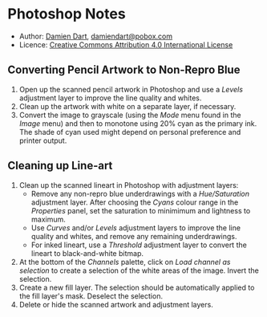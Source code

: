 Photoshop Notes
===============

  - Author: [Damien Dart][1], <damiendart@pobox.com>
  - Licence: [Creative Commons Attribution 4.0 International License][2]

[1]: <http://www.robotinaponcho.net/>
[2]: <http://creativecommons.org/licenses/by/4.0/>


Converting Pencil Artwork to Non-Repro Blue
-------------------------------------------

  1. Open up the scanned pencil artwork in Photoshop and use a _Levels_
     adjustment layer to improve the line quality and whites.
  2. Clean up the artwork with white on a separate layer, if necessary.
  3. Convert the image to grayscale (using the _Mode_ menu found in the
     _Image_ menu) and then to monotone using 20% cyan as the primary
     ink. The shade of cyan used might depend on personal preference
     and printer output.


Cleaning up Line-art
--------------------

  1. Clean up the scanned lineart in Photoshop with adjustment layers:
     -  Remove any non-repro blue underdrawings with a _Hue/Saturation_
        adjustment layer. After choosing the _Cyans_ colour range in the
        _Properties_ panel, set the saturation to minimimum and
        lightness to maximum.
     -  Use _Curves_ and/or _Levels_ adjustment layers to improve the
        line quality and whites, and remove any remaining underdrawings.
     -  For inked lineart, use a _Threshold_ adjustment layer to convert
        the lineart to black-and-white bitmap.
  2. At the bottom of the _Channels_ palette, click on _Load channel as
     selection_ to create a selection of the white areas of the image.
     Invert the selection.
  3. Create a new fill layer. The selection should be automatically
     applied to the fill layer's mask. Deselect the selection.
  5. Delete or hide the scanned artwork and adjustment layers.
